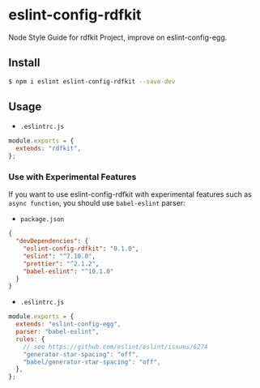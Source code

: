# eslint-config-rdfkit

Node Style Guide for rdfkit Project, improve on eslint-config-egg.

## Install

```bash
$ npm i eslint eslint-config-rdfkit --save-dev
```

## Usage

- `.eslintrc.js`

```js
module.exports = {
  extends: "rdfkit",
};
```

### Use with Experimental Features

If you want to use eslint-config-rdfkit with experimental features such as `async function`, you should use `babel-eslint` parser:

- `package.json`

```json
{
  "devDependencies": {
    "eslint-config-rdfkit": "0.1.0",
    "eslint": "^7.10.0",
    "prettier": "^2.1.2",
    "babel-eslint": "^10.1.0"
  }
}
```

- `.eslintrc.js`

```js
module.exports = {
  extends: "eslint-config-egg",
  parser: "babel-eslint",
  rules: {
    // see https://github.com/eslint/eslint/issues/6274
    "generator-star-spacing": "off",
    "babel/generator-star-spacing": "off",
  },
};
```
